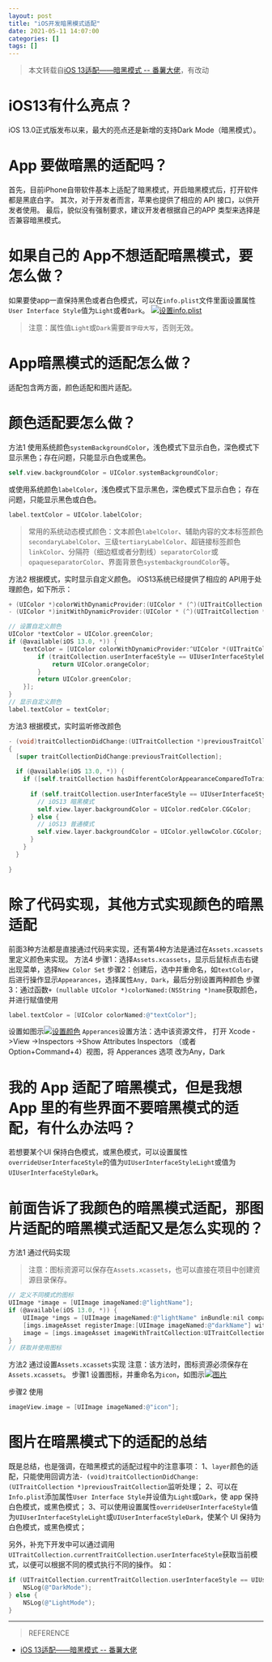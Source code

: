 ```yaml
---
layout: post
title: "iOS开发暗黑模式适配"
date: 2021-05-11 14:07:00
categories: []
tags: []
---
```

> 本文转载自[iOS 13适配——暗黑模式  -- 番薯大佬](https://blog.csdn.net/potato512/article/details/104805528 "iOS 13适配——暗黑模式  -- 番薯大佬")，有改动

# iOS13有什么亮点？
iOS 13.0正式版发布以来，最大的亮点还是新增的支持Dark Mode（暗黑模式）。<!--more-->

# App 要做暗黑的适配吗？
首先，目前iPhone自带软件基本上适配了暗黑模式，开启暗黑模式后，打开软件都是黑底白字。
其次，对于开发者而言，苹果也提供了相应的 API 接口，以供开发者使用。
最后，貌似没有强制要求，建议开发者根据自己的APP 类型来选择是否兼容暗黑模式。

# 如果自己的 App不想适配暗黑模式，要怎么做？
如果要使app一直保持黑色或者白色模式，可以在`info.plist`文件里面设置属性`User Interface Style`值为`Light`或者`Dark`。
[![设置info.plist](/img/003d/003d-1.png "设置info.plist")](/img/003d/003d-1.png "设置info.plist")
> 注意：属性值`Light`或`Dark`需要`首字母大写`，否则无效。

# App暗黑模式的适配怎么做？
适配包含两方面，颜色适配和图片适配。

# 颜色适配要怎么做？
方法1
使用系统颜色`systemBackgroundColor`，浅色模式下显示白色，深色模式下显示黑色；存在问题，只能显示白色或黑色。
```objective-c
self.view.backgroundColor = UIColor.systemBackgroundColor;
```
或使用系统颜色`labelColor`，浅色模式下显示黑色，深色模式下显示白色；
存在问题，只能显示黑色或白色。
```objective-c
label.textColor = UIColor.labelColor;
```
> 常用的系统动态模式颜色：文本颜色`labelColor`、辅助内容的文本标签颜色`secondaryLabelColor`、三级`tertiaryLabelColor`、超链接标签颜色`linkColor`、分隔符（细边框或者分割线）`separatorColor`或`opaqueseparatorColor`、界面背景色`systembackgroundColor`等。

方法2
根据模式，实时显示自定义颜色。
iOS13系统已经提供了相应的 API用于处理颜色，如下所示：
```objective-c
+ (UIColor *)colorWithDynamicProvider:(UIColor * (^)(UITraitCollection *))dynamicProvider;
- (UIColor *)initWithDynamicProvider:(UIColor * (^)(UITraitCollection *))dynamicProvider;
```
```objective-c
// 设置自定义颜色
UIColor *textColor = UIColor.greenColor;
if (@available(iOS 13.0, *)) {
	textColor = [UIColor colorWithDynamicProvider:^UIColor *(UITraitCollection *traitCollection) {
		if (traitCollection.userInterfaceStyle == UIUserInterfaceStyleDark) {
			return UIColor.orangeColor;
		}
		return UIColor.greenColor;
	}];
}
// 显示自定义颜色
label.textColor = textColor;
```
方法3
根据模式，实时监听修改颜色
```objective-c
- (void)traitCollectionDidChange:(UITraitCollection *)previousTraitCollection
{
  [super traitCollectionDidChange:previousTraitCollection];
  
  if (@available(iOS 13.0, *)) {
    if ([self.traitCollection hasDifferentColorAppearanceComparedToTraitCollection:previousTraitCollection]) {
      
      if (self.traitCollection.userInterfaceStyle == UIUserInterfaceStyleDark) {
        // iOS13 暗黑模式
        self.view.layer.backgroundColor = UIColor.redColor.CGColor;
      } else {
        // iOS13 普通模式
        self.view.layer.backgroundColor = UIColor.yellowColor.CGColor;
      }
    }
  }
  
}
```

# 除了代码实现，其他方式实现颜色的暗黑适配
前面3种方法都是直接通过代码来实现，还有第4种方法是通过在`Assets.xcassets`里定义颜色来实现。
方法4
步骤1：选择`Assets.xcassets`，显示后鼠标点击右键出现菜单，选择`New Color Set`
步骤2：创建后，选中并重命名，如`textColor`，后进行操作显示`Appearances`，选择属性`Any, Dark`，最后分别设置两种颜色
步骤3：通过函数`+ (nullable UIColor *)colorNamed:(NSString *)name`获取颜色，并进行赋值使用
```objective-c
label.textColor = [UIColor colorNamed:@"textColor"];
```
设置如图示[![设置颜色](/img/003d/003d-2.png "设置颜色")](/img/003d/003d-2.png "设置颜色")
`Apperances`设置方法：选中该资源文件， 打开 Xcode ->View ->Inspectors ->Show Attributes Inspectors （或者Option+Command+4）视图，将 Apperances 选项 改为Any，Dark

# 我的 App 适配了暗黑模式，但是我想App 里的有些界面不要暗黑模式的适配，有什么办法吗？
若想要某个UI 保持白色模式，或黑色模式，可以设置属性`overrideUserInterfaceStyle`的值为`UIUserInterfaceStyleLight`或值为`UIUserInterfaceStyleDark`。

# 前面告诉了我颜色的暗黑模式适配，那图片适配的暗黑模式适配又是怎么实现的？
方法1
通过代码实现
> 注意：图标资源可以保存在`Assets.xcassets`，也可以直接在项目中创建资源目录保存。

```objective-c
// 定义不同模式的图标
UIImage *image = [UIImage imageNamed:@"lightName"];
if (@available(iOS 13.0, *)) {
	UIImage *imgs = [UIImage imageNamed:@"lightName" inBundle:nil compatibleWithTraitCollection:[UITraitCollection traitCollectionWithUserInterfaceStyle:UIUserInterfaceStyleLight]];
	[imgs.imageAsset registerImage:[UIImage imageNamed:@"darkName"] withTraitCollection:[UITraitCollection traitCollectionWithUserInterfaceStyle:UIUserInterfaceStyleDark]];
	image = [imgs.imageAsset imageWithTraitCollection:UITraitCollection.currentTraitCollection];
}
// 获取并使用图标
```

方法2
通过设置`Assets.xcassets`实现
注意：该方法时，图标资源必须保存在`Assets.xcassets`。
步骤1 设置图标，并重命名为`icon`，如图示[![图片](/img/003d/003d-3.png "图片")](/img/003d/003d-3.png "图片")

步骤2 使用
```objective-c
imageView.image = [UIImage imageNamed:@"icon"];
```

# 图片在暗黑模式下的适配的总结
既是总结，也是强调，在暗黑模式的适配过程中的注意事项：
1、`layer`颜色的适配，只能使用回调方法`- (void)traitCollectionDidChange:(UITraitCollection *)previousTraitCollection`监听处理；
2、可以在`Info.plist`添加属性`User Interface Style`并设值为`Light`或`Dark`，使 app 保持白色模式，或黑色模式；
3、可以使用设置属性`overrideUserInterfaceStyle`值为`UIUserInterfaceStyleLight`或`UIUserInterfaceStyleDark`，使某个 UI 保持为白色模式，或黑色模式；

另外，补充下开发中可以通过调用`UITraitCollection.currentTraitCollection.userInterfaceStyle`获取当前模式，以便可以根据不同的模式执行不同的操作。
如：
```objective-c
if (UITraitCollection.currentTraitCollection.userInterfaceStyle == UIUserInterfaceStyleDark) {
 	NSLog(@"DarkMode");
} else {
 	NSLog(@"LightMode");
}
```


------------

> REFERENCE
- [iOS 13适配——暗黑模式  -- 番薯大佬](https://blog.csdn.net/potato512/article/details/104805528 "iOS 13适配——暗黑模式  -- 番薯大佬")

